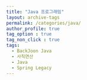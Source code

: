 ```yaml
---
title: "Java 프로그래밍"
layout: archive-tags
permalink: /categories/java/
author_profile: true
tag_option : true
tag_non_click : true
tags: 
  - BackJoon Java
  - 사칙연산
  - Java
  - Spring Legacy
---
```



